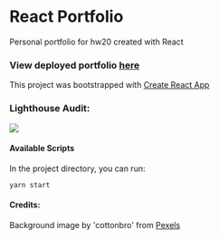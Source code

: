 # React Portfolio
Personal portfolio for hw20 created with React

### View deployed portfolio [here](https://rachelhumble.github.io/react-portfolio/)

This project was bootstrapped with [Create React App](https://github.com/facebook/create-react-app)

### Lighthouse Audit:
<img src="../react-portfolio/src/images/LighthouseAudit.png">

#### Available Scripts

In the project directory, you can run:
```
yarn start
```

#### Credits:
Background image by 'cottonbro' from [Pexels](https://www.pexels.com/photo/white-ceramic-woman-with-orange-flower-on-head-bust-4272616/)
